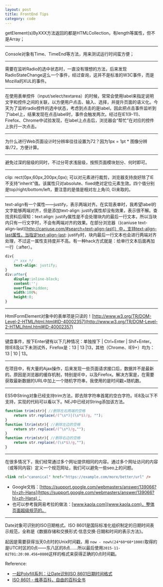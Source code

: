 ```yaml
---
layout: post
title: FrontEnd Tips
category: code
---
```


getElement(s)ByXXX方法返回的都是HTMLCollection，有length等属性，但不是Array；

---

Console对象有Time、TimeEnd等方法，用来测试运行时间蛮方便；

---

需要在监听Radio的选中状态时，一直没有理想的方法，后来发现RadioStateChange这么一个事件，经过查询，这并不是标准的W3C事件，而是Mozilla的XUL的事件。

---

在使用表单控件（input/select/textarea）的时候，常常会使用label来指定说明文字和控件之间的关联，以方便用户点击、输入、选择，并提升页面的语义化。今天为了监听radio控件的选中状态，考虑到点击的是label，因此把点击事件监听到了label上，结果发现在点击label时，事件会触发两次。经过在IE1(9-11)、Firefox、Chrome中试验发现，在label上点击后，浏览器会“帮忙”在对应的控件上执行一次点击。

---

为什么进行Web页面设计时分辨率往往设置为72？因为1px = 1pt * 图像分辨率/72，方便计算。

---

避免过深的层级的同时，不过分苛求浅层级，按照页面模块划分、何时即可。

---

clip: rect(0px,60px,200px,0px); 可以对元素进行裁剪，浏览器支持良好除了IE不支持“inherit”值。该属性只对absolute、fixed绝对定位元素生效。四个值分别是top/right/bottom/left，要注意的是值是相对左上角(0, 0)来取的。

---

text-align有一个属性——justify，表示两端对齐。在实现表单时，我希望label的文字能够两端对齐，但是添加text-align: justify属性却没有效果，表示很不解。查找资料后得知：text:align: justify属性是不会处理块内的最后一行文本，所以当块内只有一行文字时，不会有两端对齐的效果。在部分浏览器（(caniuse text-align-last)[http://caniuse.com/#search=text-align-last]）中，支持text-align-last属性，当指定text-align-last: justify时，块内最后一行文本也会进行两端对齐处理，不过这一属性支持度并不高。有一种hack方式就是：给单行文本后面再加一行（:after）。

```css
div{
    /* xxx */
    text-align: justify;
}
div:after{
    display:inline-block;
    content:'';
    overflow:hidden;
    width:100%;
    height:0;
}
```

---

HtmlFormElement对象中的表单项是只读的！[http://www.w3.org/TR/DOM-Level-2-HTML/html.html#ID-40002357](http://www.w3.org/TR/DOM-Level-2-HTML/html.html#ID-40002357)

---

键盘事件，按下Enter键有以下几种情况：单独按下 | Ctrl+Enter | Shif+Enter。除IE8及以下未测试外，Firefox是：13 | 13 |13，其他（Chrome、IE9+）均为：13 | 10 | 13。

---

在项目中，有大量的Ajax操作，后来发现一些页面请求接口后，数据并不是最新的。原因是浏览器的缓存机制，特别是IE中，以及Firefox。解决方案是，在需要获取最新数据的URL中加上一个随机字符串，我使用的是时间戳+随机数。

---

ES5中String对象已经支持trim方法，即去除字符串首尾的空白字符。IE8及以下不支持，实现的代码可以看以下。NEJ中已经对String添加该方法。

```javascript
function trim(str){ //删除左右两端的空格
    return str.replace(/(^\s*)|(\s*$)/g, "");
}
function ltrim(str){ //删除左边的空格
    return str.replace(/(^\s*)/g,"");
}
function rtrim(str){ //删除右边的空格
    return str.replace(/(\s*$)/g,"");
}
```

---

在很多情况下，我们经常通过多个网址提供相同的内容。通过多个网址访问的内容（或等同内容）定义一个规范网址，我们可以避免一些seo上的问题。

```html
<link rel="canonical" href="https://example.com/more/better/url" />
```

- Google文档：[https://support.google.com/webmasters/answer/139066?hl=zh-Hans](https://support.google.com/webmasters/answer/139066?hl=zh-Hans)；
- 也可以参考我网易考拉的做法：[www.kaola.com](www.kaola.com)，整体页面超级规范的。

---

Date对象可识别的ISO日期格式。ISO 8601是国际标准化组织制定的日期时间表示规范，全称是《数据存储和交换形式·信息交换·日期和时间的表示方法》。

起因是需要获得当天0点时的Unix时间戳，用 ``now - now%(24*60*60*1000)``取得的是UTC时区的0点——东八区的8点……所以最后使用`2015-11-02T01:20:00.456+0800`这样的格式来获得正确的0点时间戳。

Reference:

- [一起Polyfill系列：让Date识别ISO 8601日期时间格式](http://www.cnblogs.com/fsjohnhuang/p/3731251.html)
- [ISO 8601 - 维基百科，自由的百科全书](https://zh.wikipedia.org/zh-cn/ISO_8601)